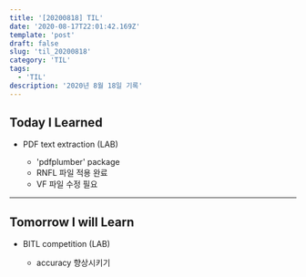 ```yaml
---
title: '[20200818] TIL'
date: '2020-08-17T22:01:42.169Z'
template: 'post'
draft: false
slug: 'til_20200818'
category: 'TIL'
tags:
  - 'TIL'
description: '2020년 8월 18일 기록'
---
```


## Today I Learned

- PDF text extraction (LAB)

  - 'pdfplumber' package
  - RNFL 파일 적용 완료
  - VF 파일 수정 필요

<hr>

## Tomorrow I will Learn

- BITL competition (LAB)

  - accuracy 향상시키기

